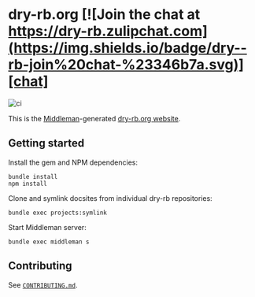 [chat]: https://dry-rb.zulipchat.com

# dry-rb.org [![Join the chat at https://dry-rb.zulipchat.com](https://img.shields.io/badge/dry--rb-join%20chat-%23346b7a.svg)][chat]

![ci](https://github.com/dry-rb/dry-rb.org/workflows/ci/badge.svg)

This is the [Middleman](https://middlemanapp.com)-generated [dry-rb.org website](http://dry-rb.org/).

## Getting started

Install the gem and NPM dependencies:

```
bundle install
npm install
```

Clone and symlink docsites from individual dry-rb repositories:

```
bundle exec projects:symlink
```

Start Middleman server:

```
bundle exec middleman s
```

## Contributing

See [`CONTRIBUTING.md`](CONTRIBUTING.md).
